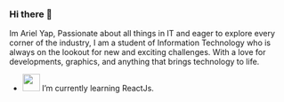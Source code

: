 ### Hi there 👋

<p>Im Ariel Yap, Passionate about all things in IT and eager to explore every corner of the industry, I am a student of Information Technology who is always on the lookout for new and exciting challenges. With a love for developments, graphics, and anything that brings technology to life.</p>

- <img src="https://media2.giphy.com/media/WUlplcMpOCEmTGBtBW/giphy.gif" width="31"> I’m currently learning ReactJs.
